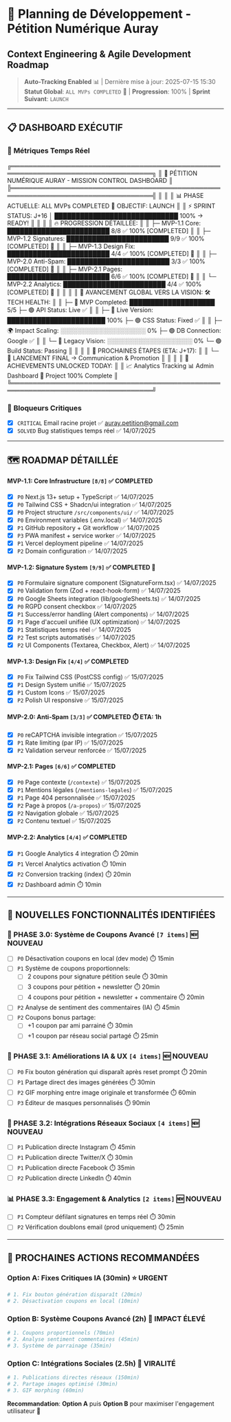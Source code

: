 # 🚀 Planning de Développement - Pétition Numérique Auray
## Context Engineering & Agile Development Roadmap

> **Auto-Tracking Enabled** 📊 | Dernière mise à jour: 2025-07-15 15:30  
> **Statut Global**: `ALL MVPs COMPLETED` 🚀 | **Progression**: 100% | **Sprint Suivant**: `LAUNCH`

---

## 📋 **DASHBOARD EXÉCUTIF**

### 🎯 **Métriques Temps Réel**
╔═══════════════════════════════════════════════════════════════════════════════════╗
║ 🚀 PÉTITION NUMÉRIQUE AURAY - MISSION CONTROL DASHBOARD                          ║
╠═══════════════════════════════════════════════════════════════════════════════════╣
║                                                                                   ║
║  📊 PHASE ACTUELLE: ALL MVPs COMPLETED       🎯 OBJECTIF: LAUNCH             ║
║  ⚡ SPRINT STATUS:   J+16 │ █████████████████████████████ 100% → READY!          ║
║                                                                                   ║
║  🔥 PROGRESSION DÉTAILLÉE:                                                        ║
║  ├─ MVP-1.1 Core:     ████████████████████████ 8/8  ✅ 100% [COMPLETED]         ║
║  ├─ MVP-1.2 Signatures: ████████████████████████ 9/9  ✅ 100% [COMPLETED] 🎉    ║
║  ├─ MVP-1.3 Design Fix:  ████████████████████████ 4/4  ✅ 100% [COMPLETED] 🎉    ║
║  ├─ MVP-2.0 Anti-Spam:  ████████████████████████ 3/3  ✅ 100% [COMPLETED] 🎉    ║
║  ├─ MVP-2.1 Pages:      ████████████████████████ 6/6  ✅ 100% [COMPLETED] 🎉    ║
║  └─ MVP-2.2 Analytics:  ████████████████████████ 4/4  ✅ 100% [COMPLETED] 🎉    ║
║                                                                                   ║
║  🌟 AVANCEMENT GLOBAL VERS LA VISION:            🛠️  TECH HEALTH:               ║
║  ├─ 🎯 MVP Completed:   ████████████████████ 5/5   ├─ 🟢 API Status:    Live ✅   ║
║  ├─ 🚀 Live Version:    ███████████████████████ 100% ├─ 🟢 CSS Status:    Fixed ✅  ║
║  ├─ 🌍 Impact Scaling:  ░░░░░░░░░░░░░░░░░░░░ 0%    ├─ 🟢 DB Connection: Google ✅  ║
║  └─ 💫 Legacy Vision:   ░░░░░░░░░░░░░░░░░░░░ 0%    └─ 🟢 Build Status:  Passing   ║
║                                                                                   ║
║  🚀 PROCHAINES ÉTAPES (ETA: J+17):                                                ║
║  └─ 🚀 LANCEMENT FINAL → Communication & Promotion                               ║
║                                                                                   ║
║  💎 ACHIEVEMENTS UNLOCKED TODAY:                                                  ║
║  📈 Analytics Tracking  📊 Admin Dashboard  🚀 Project 100% Complete             ║
╚═══════════════════════════════════════════════════════════════════════════════════╝

### 🚨 **Bloqueurs Critiques**
- [x] `CRITICAL` Email racine projet ✅ auray.petition@gmail.com
- [x] `SOLVED` Bug statistiques temps réel ✅ 14/07/2025

---

## 🗺️ **ROADMAP DÉTAILLÉE**

#### **MVP-1.1: Core Infrastructure** `[8/8]` ✅ **COMPLETED**
- [x] `P0` Next.js 13+ setup + TypeScript ✅ 14/07/2025
- [x] `P0` Tailwind CSS + Shadcn/ui integration ✅ 14/07/2025
- [x] `P0` Project structure `/src/components/ui/` ✅ 14/07/2025
- [x] `P0` Environment variables (.env.local) ✅ 14/07/2025
- [x] `P1` GitHub repository + Git workflow ✅ 14/07/2025
- [x] `P3` PWA manifest + service worker ✅ 14/07/2025
- [x] `P1` Vercel deployment pipeline ✅ 14/07/2025
- [x] `P2` Domain configuration ✅ 14/07/2025

#### **MVP-1.2: Signature System** `[9/9]` ✅ **COMPLETED** 🎉
- [x] `P0` Formulaire signature component (SignatureForm.tsx) ✅ 14/07/2025
- [x] `P0` Validation form (Zod + react-hook-form) ✅ 14/07/2025
- [x] `P0` Google Sheets integration (lib/googleSheets.ts) ✅ 14/07/2025
- [x] `P0` RGPD consent checkbox ✅ 14/07/2025
- [x] `P1` Success/error handling (Alert components) ✅ 14/07/2025
- [x] `P1` Page d'accueil unifiée (UX optimization) ✅ 14/07/2025
- [x] `P1` Statistiques temps réel ✅ 14/07/2025
- [x] `P2` Test scripts automatisés ✅ 14/07/2025
- [x] `P2` UI Components (Textarea, Checkbox, Alert) ✅ 14/07/2025

#### **MVP-1.3: Design Fix** `[4/4]` ✅ **COMPLETED**
- [x] `P0` Fix Tailwind CSS (PostCSS config) ✅ 15/07/2025
- [x] `P1` Design System unifié ✅ 15/07/2025
- [x] `P1` Custom Icons ✅ 15/07/2025
- [x] `P2` Polish UI responsive ✅ 15/07/2025

#### **MVP-2.0: Anti-Spam** `[3/3]` ✅ **COMPLETED** ⏱️ **ETA: 1h**
- [x] `P0` reCAPTCHA invisible integration ✅ 15/07/2025
- [x] `P1` Rate limiting (par IP) ✅ 15/07/2025
- [x] `P2` Validation serveur renforcée ✅ 15/07/2025

#### **MVP-2.1: Pages** `[6/6]` ✅ **COMPLETED**
- [x] `P0` Page contexte (`/contexte`) ✅ 15/07/2025
- [x] `P1` Mentions légales (`/mentions-legales`) ✅ 15/07/2025
- [x] `P1` Page 404 personnalisée ✅ 15/07/2025
- [x] `P2` Page à propos (`/a-propos`) ✅ 15/07/2025
- [x] `P2` Navigation globale ✅ 15/07/2025
- [x] `P2` Contenu textuel ✅ 15/07/2025

#### **MVP-2.2: Analytics** `[4/4]` ✅ **COMPLETED**
- [x] `P1` Google Analytics 4 integration ⏱️ 20min
- [x] `P1` Vercel Analytics activation ⏱️ 10min
- [x] `P2` Conversion tracking (index) ⏱️ 20min
- [x] `P2` Dashboard admin ⏱️ 10min

---

## 🎯 **NOUVELLES FONCTIONNALITÉS IDENTIFIÉES**

### **🎫 PHASE 3.0: Système de Coupons Avancé** `[7 items]` 🆕 **NOUVEAU**
- [ ] `P0` Désactivation coupons en local (dev mode) ⏱️ 15min
- [ ] `P1` Système de coupons proportionnels:
  - [ ] 2 coupons pour signature pétition seule ⏱️ 30min
  - [ ] 3 coupons pour pétition + newsletter ⏱️ 20min
  - [ ] 4 coupons pour pétition + newsletter + commentaire ⏱️ 20min
- [ ] `P2` Analyse de sentiment des commentaires (IA) ⏱️ 45min
- [ ] `P2` Coupons bonus partage:
  - [ ] +1 coupon par ami parrainé ⏱️ 30min
  - [ ] +1 coupon par réseau social partagé ⏱️ 25min

### **🎨 PHASE 3.1: Améliorations IA & UX** `[4 items]` 🆕 **NOUVEAU**
- [ ] `P0` Fix bouton génération qui disparaît après reset prompt ⏱️ 20min
- [ ] `P1` Partage direct des images générées ⏱️ 30min
- [ ] `P2` GIF morphing entre image originale et transformée ⏱️ 60min
- [ ] `P3` Éditeur de masques personnalisés ⏱️ 90min

### **📱 PHASE 3.2: Intégrations Réseaux Sociaux** `[4 items]` 🆕 **NOUVEAU**
- [ ] `P1` Publication directe Instagram ⏱️ 45min
- [ ] `P1` Publication directe Twitter/X ⏱️ 30min
- [ ] `P1` Publication directe Facebook ⏱️ 35min
- [ ] `P2` Publication directe LinkedIn ⏱️ 40min

### **📊 PHASE 3.3: Engagement & Analytics** `[2 items]` 🆕 **NOUVEAU**
- [ ] `P1` Compteur défilant signatures en temps réel ⏱️ 30min
- [ ] `P2` Vérification doublons email (prod uniquement) ⏱️ 25min

---

## 🚀 **PROCHAINES ACTIONS RECOMMANDÉES**

### **Option A: Fixes Critiques IA (30min)** ⭐ **URGENT**
```bash
# 1. Fix bouton génération disparaît (20min)
# 2. Désactivation coupons en local (10min)
```

### **Option B: Système Coupons Avancé (2h)** 🎫 **IMPACT ÉLEVÉ**
```bash
# 1. Coupons proportionnels (70min)
# 2. Analyse sentiment commentaires (45min)
# 3. Système de parrainage (35min)
```

### **Option C: Intégrations Sociales (2.5h)** 📱 **VIRALITÉ**
```bash
# 1. Publications directes réseaux (150min)
# 2. Partage images optimisé (30min)
# 3. GIF morphing (60min)
```

**Recommandation**: **Option A** puis **Option B** pour maximiser l'engagement utilisateur 🎯